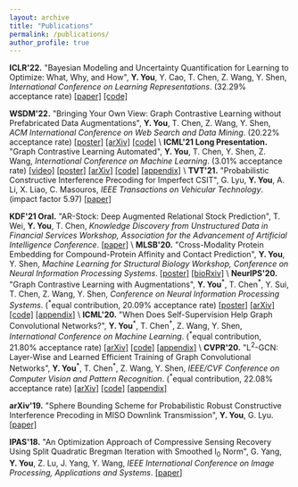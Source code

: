 ```yaml
---
layout: archive
title: "Publications"
permalink: /publications/
author_profile: true
---
```

**ICLR'22.** "Bayesian Modeling and Uncertainty Quantification for Learning to Optimize: What, Why, and How", **Y. You**, Y. Cao, T. Chen, Z. Wang, Y. Shen, *International Conference on Learning Representations*. (32.29% acceptance rate)
[[paper]](https://openreview.net/forum?id=EVVadRFRgL7)
[[code]](https://github.com/Shen-Lab/Bayesian-L2O)

**WSDM'22.** "Bringing Your Own View: Graph Contrastive Learning without Prefabricated Data Augmentations", **Y. You**, T. Chen, Z. Wang, Y. Shen, *ACM International Conference on Web Search and Data Mining*. (20.22% acceptance rate)
[[poster]](https://yyou1996.github.io/files/wsdm2022_graphcl_lp_poster.pdf)
[[arXiv]](https://arxiv.org/abs/2201.01702)
[[code]](https://github.com/Shen-Lab/GraphCL_Automated) \\
**ICML'21 Long Presentation.** "Graph Contrastive Learning Automated", **Y. You**, T. Chen, Y. Shen, Z. Wang, *International Conference on Machine Learning*. (3.01% acceptance rate)
[[video]](https://slideslive.com/38958634/graph-contrastive-learning-automated) [[poster]](https://yyou1996.github.io/files/icml2021_graphcl_automated_poster.pdf) [[arXiv]](https://arxiv.org/abs/2106.07594) [[code]](https://github.com/Shen-Lab/GraphCL_Automated) [[appendix]](https://yyou1996.github.io/files/icml2021_graphcl_automated_supplement.pdf) \\
**TVT'21.** "Probabilistic Constructive Interference Precoding for Imperfect CSIT", G. Lyu, **Y. You**, A. Li, X. Liao, C. Masouros, *IEEE Transactions on Vehicular Technology*. (impact factor 5.97)
[[paper]](https://ieeexplore.ieee.org/document/9374108)

**KDF'21 Oral.** "AR-Stock: Deep Augmented Relational Stock Prediction", T. Wei, **Y. You**, T. Chen, *Knowledge Discovery from Unstructured Data in Financial Services Workshop, Association for the Advancement of Artificial Intelligence Conference*.
[[paper]](https://aaai-kdf.github.io/kdf2021/assets/pdfs/KDF_21_paper_5.pdf) \\
**MLSB'20.** "Cross-Modality Protein Embedding for Compound-Protein Affinity and Contact Prediction", **Y. You**, Y. Shen, *Machine Learning for Structural Biology Workshop, Conference on Neural Information Processing Systems*.
[[poster]](https://yyou1996.github.io/files/mlsb2020_cpac_poster.pdf) [[bioRxiv]](https://www.biorxiv.org/content/10.1101/2020.11.29.403162v1) \\
**NeurIPS'20.** "Graph Contrastive Learning with Augmentations", **Y. You**<sup>\*</sup>, T. Chen<sup>\*</sup>, Y. Sui, T. Chen, Z. Wang, Y. Shen, *Conference on Neural Information Processing Systems*. (<sup>\*</sup>equal contribution, 20.09% acceptance rate)
[[poster]](https://yyou1996.github.io/files/neurips2020_graphcl_poster.pdf) [[arXiv]](https://arxiv.org/abs/2010.13902) [[code]](https://github.com/Shen-Lab/GraphCL) [[appendix]](https://yyou1996.github.io/files/neurips2020_graphcl_supplement.pdf) \\
**ICML'20.** "When Does Self-Supervision Help Graph Convolutional Networks?", **Y. You**<sup>\*</sup>, T. Chen<sup>\*</sup>, Z. Wang, Y. Shen, *International Conference on Machine Learning*. (<sup>\*</sup>equal contribution, 21.80% acceptance rate)
[[arXiv]](https://arxiv.org/abs/2006.09136) [[code]](https://github.com/Shen-Lab/SS-GCNs) [[appendix]](https://yyou1996.github.io/files/icml2020_ssgcn_supplement.pdf) \\
**CVPR'20.** "L<sup>2</sup>-GCN: Layer-Wise and Learned Efficient Training of Graph Convolutional Networks", **Y. You**<sup>\*</sup>, T. Chen<sup>\*</sup>, Z. Wang, Y. Shen, *IEEE/CVF Conference on Computer Vision and Pattern Recognition*. (<sup>\*</sup>equal contribution, 22.08% acceptance rate)
[[arXiv]](https://arxiv.org/abs/2003.13606) [[code]](https://github.com/TAMU-VITA/L2-GCN) [[appendix]](https://yyou1996.github.io/files/cvpr2020_l2gcn_supplement.pdf)

**arXiv'19.** "Sphere Bounding Scheme for Probabilistic Robust Constructive Interference Precoding in MISO Downlink Transmission", **Y. You**, G. Lyu. [[paper]](https://arxiv.org/abs/1903.04740)

**IPAS'18.** "An Optimization Approach of Compressive Sensing Recovery Using Split Quadratic Bregman Iteration with Smoothed l<sub>0</sub> Norm", G. Yang, **Y. You**, Z. Lu, J. Yang, Y. Wang, *IEEE International Conference on Image Processing, Applications and Systems*. [[paper]](https://ieeexplore.ieee.org/abstract/document/8708870)

